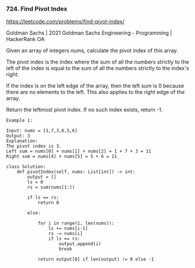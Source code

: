 ### 724. Find Pivot Index

https://leetcode.com/problems/find-pivot-index/

Goldman Sachs | 2021 Goldman Sachs Engineering - Programming | HackerRank OA

Given an array of integers nums, calculate the pivot index of this array.

The pivot index is the index where the sum of all the numbers strictly to the left of the index is equal to the sum of all the numbers strictly to the index's right.

If the index is on the left edge of the array, then the left sum is 0 because there are no elements to the left. This also applies to the right edge of the array.

Return the leftmost pivot index. If no such index exists, return -1.

```
Example 1:

Input: nums = [1,7,3,6,5,6]
Output: 3
Explanation:
The pivot index is 3.
Left sum = nums[0] + nums[1] + nums[2] = 1 + 7 + 3 = 11
Right sum = nums[4] + nums[5] = 5 + 6 = 11
```

```
class Solution:
    def pivotIndex(self, nums: List[int]) -> int:
        output = []
        ls = 0
        rs = sum(nums[1:])
        
        if ls == rs:
            return 0
        
        else:
        
            for i in range(1, len(nums)):
                ls += nums[i-1]
                rs -= nums[i]
                if ls == rs:
                    output.append(i)
                    break 
                
            return output[0] if len(output) != 0 else -1
```
